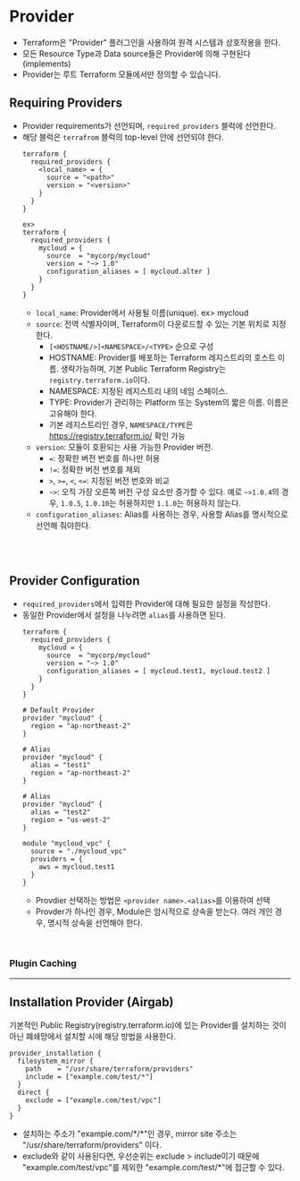 # Provider
* Terraform은 "Provider" 플러그인을 사용하여 원격 시스템과 상호작용을 한다.
* 모든 Resource Type과 Data source들은 Provider에 의해 구현된다(implements)
* Provider는 루트 Terraform 모듈에서만 정의할 수 있습니다.

## Requiring Providers
* Provider requirements가 선언되며, ```required_providers``` 블럭에 선언한다.
* 해당 블럭은 ```terrafrom``` 블럭의 top-level 안에 선언되야 한다.
    ```
    terraform {
      required_providers {
        <local_name> = {
          source = "<path>"
          version = "<version>"
        }
      }
    }

    ex>
    terraform {
      required_providers {
        mycloud = {
          source  = "mycorp/mycloud"
          version = "~> 1.0"
          configuration_aliases = [ mycloud.alter ]
        }
      }
    }
    ```
    * ```local_name```: Provider에서 사용될 이름(unique). ex> mycloud
    * ```source```: 전역 식별자이며, Terraform이 다운로드할 수 있는 기본 위치로 지정한다.
        * ```[<HOSTNAME/>]<NAMESPACE>/<TYPE>``` 순으로 구성
        * HOSTNAME: Provider를 배포하는 Terraform 레지스트리의 호스트 이름.
         생략가능하며, 기본 Public Terraform Registry는 ```registry.terraform.io```이다.
        * NAMESPACE: 지정된 레지스트리 내의 네임 스페이스.
        * TYPE: Provider가 관리하는 Platform 또는 System의 짧은 이름. 이름은 고유해야 한다.
        * 기본 레지스트리인 경우, ```NAMESPACE/TYPE```은 https://registry.terraform.io/ 확인 가능
    * ```version```: 모듈이 호환되는 사용 가능한 Provider 버전.
        * ```=```: 정확한 버전 번호를 하나만 허용
        * ```!=```: 정확한 버전 번호를 제외
        * ```>```, ```>=```, ```<```, ```<=```: 지정된 버전 번호와 비교
        * ```~>```: 오직 가장 오른쪽 버전 구성 요소만 증가할 수 있다. 예로 ```~>1.0.4```의 경우, ```1.0.5```, ```1.0.10```는 허용하지만 ```1.1.0```는 허용하지 않는다.
    * ```configuration_aliases```: Alias를 사용하는 경우, 사용할 Alias를 명시적으로 선언해 줘야한다.
        
</br>        
</br>

## Provider Configuration
* ```required_providers```에서 입력한 Provider에 대해 필요한 설정을 작성한다.
* 동일한 Provider에서 설정을 나누려면 ```alias```를 사용하면 된다.
  ```
  terraform {
    required_providers {
      mycloud = {
        source  = "mycorp/mycloud"
        version = "~> 1.0"
        configuration_aliases = [ mycloud.test1, mycloud.test2 ]
      }
    }
  }

  # Default Provider
  provider "mycloud" {
    region = "ap-northeast-2"
  }

  # Alias
  provider "mycloud" {
    alias = "test1"
    region = "ap-northeast-2"
  }

  # Alias
  provider "mycloud" {
    alias = "test2"
    region = "us-west-2"
  } 

  module "mycloud_vpc" {
    source = "./mycloud_vpc"
    providers = {
      aws = mycloud.test1
    }
  }
  ```
  * Provdier 선택하는 방법은 ```<provider name>.<alias>```를 이용하여 선택
  * Provder가 하나인 경우, Module은 암시적으로 상속을 받는다. 여러 개인 경우, 명시적 상속을 선언해야 한다.

</br>

### Plugin Caching





---
## Installation Provider (Airgab)
기본적인 Public Registry(registry.terraform.io)에 있는 Provider를 설치하는 것이 아닌 폐쇄망에서 설치할 시에 해당 방법을 사용한다.

```
provider_installation {
  filesystem_mirror {
    path    = "/usr/share/terraform/providers"
    include = ["example.com/test/*"]
  }
  direct {
    exclude = ["example.com/test/vpc"]
  }
}

```
* 설치하는 주소가 "example.com/\*/\*"인 경우, mirror site 주소는 "/usr/share/terraform/providers" 이다.
* exclude와 같이 사용된다면, 우선순위는 exclude > include이기 때문에 "example.com/test/vpc"를 제외한 "example.com/test/*"에 접근할 수 있다.



